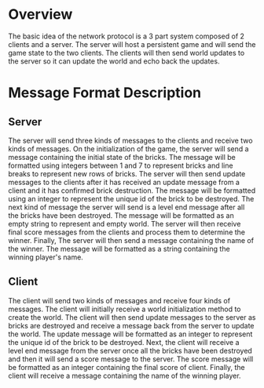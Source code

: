 # Overview #

The basic idea of the network protocol is a 3 part system composed of 2 clients and a server. The server will host a persistent game and will send the game state to the two clients. The clients will then send world updates to the server so it can update the world and echo back the updates.

# Message Format Description #

## Server ##

The server will send three kinds of messages to the clients and receive two kinds of messages. On the initialization of the game, the server will send a message containing the initial state of the bricks. The message will be formatted using integers between 1 and 7 to represent bricks and line breaks to represent new rows of bricks. The server will then send update messages to the clients after it has received an update message from a client and it has confirmed brick destruction. The message will be formatted using an integer to represent the unique id of the brick to be destroyed. The next kind of message the server will send is a level end message after all the bricks have been destroyed. The message will be formatted as an empty string to represent and empty world. The server will then receive final score messages from the clients and process them to determine the winner. Finally, The server will then send a message containing the name of the winner. The message will be formatted as a string containing the winning player's name.

## Client ##

The client will send two kinds of messages and receive four kinds of messages. The client will initially receive a world initialization method to create the world. The client will then send update messages to the server as bricks are destroyed and receive a message back from the server to update the world. The update message will be formatted as an integer to represent the unique id of the brick to be destroyed. Next, the client will receive a level end message from the server once all the bricks have been destroyed and then it will send a score message to the server. The score message will be formatted as an integer containing the final score of client. Finally, the client will receive a message containing the name of the winning player.